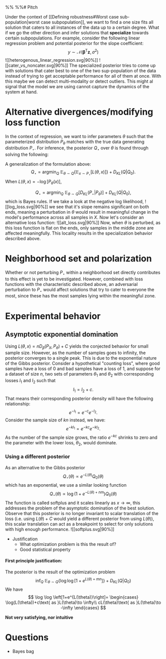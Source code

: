 %%  %%# Pitch

Under the context of [[Defining robustness#Worst case sub-population|worst case subpopulation]], we want to find a one size fits all solution that caters to all instances of the data up to a certain degree. What if we go the other direction and infer solutions that **specialize** towards certain subpopulations. For example, consider the following linear regression problem and potential posterior for the slope coefficient:
$$
y\sim \mathcal{N}(\boldsymbol{\beta}^{\mathrm{T}}\mathbf{z},\sigma^2)
$$
![[heterogenous_linear_regression.svg|90%]]
![[cater_vs_noncater.svg|90%]]
The specialized posterior tries to come up with solutions that cater best to one of the two sup-population of the data instead of trying to get acceptable performance for all of them at once. With this maybe we can detect multi-modality or detect outliers. This might al signal that the model we are using cannot capture the dynamics of the system at hand.

# Alternative divergences/modifying loss function

In the context of regression, we want to infer parameters $\theta$ such that the parameterized distribution $P_{\theta}$ matches with the true data generating distribution $P_{\star}$. For inference, the posterior $Q_{\star}$ over $\theta$ is found through solving the following:

A generalization of the formulation above:
$$
Q_{\star}=\mathop{\mathrm{argmin}}_{Q}\ \mathbb{E}_{\theta \sim Q}\left\{\mathbb{E}_{x\sim P_{\star}}[L(\theta,x)]\right\}+D_{KL}(Q|Q_{0}).
$$
When $L(\theta,x)=-\log[P_{\theta}(x)]$,

$$
Q_{\star}=\mathop{\mathrm{argmin}}_{Q}\ \mathbb{E}_{\theta \sim Q}[D_{KL}(P_{\star }|P_{\theta})]+D_{KL}(Q|Q_{0}),
$$
which is Bayes rules. If we take a look at the negative log likelihood,
![[log_loss.svg|90%]]
we see that it's slope remains significant on both ends, meaning a perturbation in $\theta$ would result in meaningful change in the model's performance across all samples in $X$. Now let's consider an alternative loss function:
![[alt_loss.svg|90%]]
Now, when $\theta$ is perturbed, as this loss function is flat on the ends, only samples in the middle zone are affected meaningfully. This locality results in the specialization behavior described above.

# Neighborhood set and polarization

Whether or not perturbing $P_{\star}$ within a neighborhood set directly contributes to this effect is yet to be investigated. However, combined with loss functions with the characteristic described above, an adversarial perturbation to $P_{\star}$ would affect solutions that try to cater to everyone the most, since these has the most samples lying within the meaningful zone.

# Experimental behavior

## Asymptotic exponential domination

Using $L(\theta,x)=nD_{\beta}(P_{X},P_{\theta})+C$ yields the conjected behavior for small sample size. However, as the number of samples goes to infinity, the posterior converges to a single peak. This is due to the exponential nature of the Gibbs posterior. Consider a hypothetical "counting loss", where good samples have a loss of $0$ and bad samples have a loss of $1$, and suppose for a dataset of size $n$, two sets of parameters $\theta_{1}$ and $\theta_{2}$ with corresponding losses $l_{1}$ and $l_{2}$ such that
$$
l_{1}=l_{2}+c.
$$
That means their corresponding posterior density will have the following relationship:
$$
e^{-l_{1}}=e^{-c}e^{-l_{2}}.
$$
Consider the sample size of $kn$ instead, we have:
$$
e^{-kl_{1}}=e^{-kc}e^{-kl_{2}}.
$$
As the number of the sample size grows, the ratio $e^{-kc}$ shrinks to zero and the parameter with the lower loss, $\theta_{2}$, would dominate.

### Using a different posterior

As an alternative to the Gibbs posterior
$$
Q_{\star}(\theta)\propto e^{-L(\theta)}Q_{0}(\theta)
$$
which has an exponential, we use a similar looking function
$$
Q_{\star}(\theta)\propto \log(1+e^{-L(\theta)+nm})Q_{0}(\theta)
$$
The function is called softplus and it scales linearly as $x\to \infty$, this addresses the problem of the asymptotic domination of the best solution. Observe that this posterior is no longer invariant to scalar translation of the loss (i.e. using $L(\theta)+C$ would yield a different posterior from  using $L(\theta)$), this scalar translation can act as a breakpoint to select for only solutions with high enough performance.
![[softplus.svg|90%]]
* Justification
    * What optimization problem is this the result of?
    * Good statistical property 

#### First principle justification:

The posterior is the result of the optimization problem
$$
\mathop{\mathrm{inf}}_{Q}\ \mathbb{E}_{\theta \sim Q}\left\{\log \log\left[1+e^{L(\theta)+mn}\right]\right\}+D_{KL}(Q|Q_{0})
$$
We have
$$
\log \log \left[1+e^{L(\theta)}\right]= \begin{cases}
\log(L(\theta))+c\text{ as }L(\theta)\to \infty\\
cL(\theta)\text{ as }L(\theta)\to -\infty
\end{cases}
$$

**Not very satisfying, nor intuitive**
# Questions


* Bayes bag
